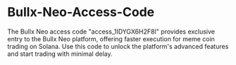 # Bullx-Neo-Access-Code
The Bullx Neo access code "access_1IDYGX6H2F8I" provides exclusive entry to the Bullx Neo platform, offering faster execution for meme coin trading on Solana. Use this code to unlock the platform's advanced features and start trading with minimal delay.
